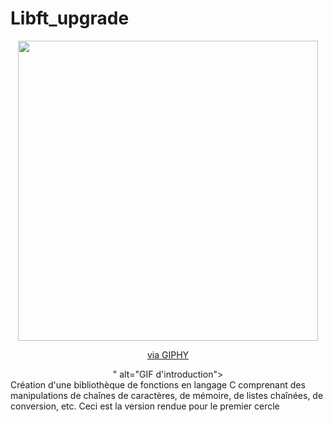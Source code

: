 # Libft_upgrade
<div align="center">
  <img src="<iframe src="https://giphy.com/embed/xT77Y1T0zY1gR5qe5O" width="480" height="480" frameBorder="0" class="giphy-embed" allowFullScreen></iframe><p><a href="https://giphy.com/gifs/animation-book-pages-xT77Y1T0zY1gR5qe5O">via GIPHY</a></p>" alt="GIF d'introduction">
</div>
Création d'une bibliothèque de fonctions en langage C comprenant des manipulations de chaînes de caractères, de mémoire, de listes chaînées, de conversion, etc.
Ceci est la version rendue pour le premier cercle
